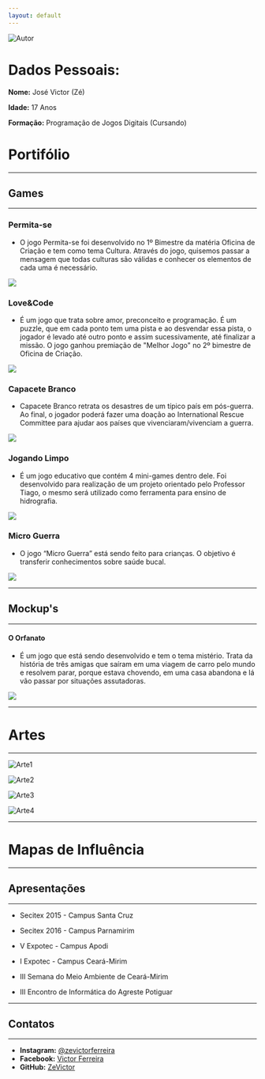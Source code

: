 ```yaml
---
layout: default
---
```




![Autor](Eu3.png)

# Dados Pessoais:

**Nome:** José Victor (Zé)

**Idade:** 17 Anos

**Formação:** Programação de Jogos Digitais (Cursando)

# Portifólio

* * *

## Games

* * *

### Permita-se

* O jogo Permita-se foi desenvolvido no 1º Bimestre da matéria Oficina de Criação e tem como tema Cultura. Através do jogo, quisemos passar a mensagem que todas culturas são válidas e conhecer os elementos de cada uma é necessário. 

[![](J1.PNG)](https://zevictor.github.io/Permita-se/)

### Love&Code

* É um jogo que trata sobre amor, preconceito e programação. É um puzzle, que em cada ponto tem uma pista e ao desvendar essa pista, o jogador é levado até outro ponto e assim sucessivamente, até finalizar a missão. O jogo ganhou premiação de "Melhor Jogo" no 2º bimestre de Oficina de  Criação.

[![](J2.PNG)](https://zevictor.github.io/Love&Code/)

### Capacete Branco

* Capacete Branco retrata os desastres de um típico país em pós-guerra. Ao final, o jogador poderá fazer uma doação ao International Rescue Committee para ajudar aos países que vivenciaram/vivenciam a guerra.

[![](J3.PNG)](https://zevictor.github.io/CapWhite/)

### Jogando Limpo

* É um jogo educativo que contém 4 mini-games dentro dele. Foi desenvolvido para realização de um projeto orientado pelo Professor Tiago, o mesmo será utilizado como ferramenta para ensino de hidrografia.

[![](J4.PNG)](https://zevictor.github.io/ProjetoJogo/)

### Micro Guerra

* O jogo “Micro Guerra” está sendo feito para crianças. O objetivo é transferir conhecimentos sobre saúde bucal.

[![](J5.PNG)](https://zevictor.github.io/MicroGuerra/)

* * *

## Mockup's

* * *

#### O Orfanato

* É um jogo que está sendo desenvolvido e tem o tema mistério. Trata da história de três amigas que saíram em uma viagem de carro pelo mundo e resolvem parar, porque estava chovendo, em uma casa abandona e lá vão passar por situações assutadoras.

[![](Mock.PNG)](https://zevictor.github.io/Mockup/)

* * *

# Artes

* * *

![Arte1](Arte1.PNG)

![Arte2](Arte2.PNG)

![Arte3](Arte3.PNG)

![Arte4](Arte4.PNG)

* * *

# Mapas de Influência

* * *

## Apresentações

* * *

* Secitex 2015 - Campus Santa Cruz

* Secitex 2016 - Campus Parnamirim

* V Expotec - Campus Apodi

* I Expotec - Campus Ceará-Mirim

* III Semana do Meio Ambiente de Ceará-Mirim

* III Encontro de Informática do Agreste Potiguar

* * *

## Contatos

* * * 

* **Instagram:** [@zevictorferreira](https://www.instagram.com/zevictorferreira/?hl=pt-br)
* **Facebook:** [Victor Ferreira](https://www.facebook.com/victor.gatopb)
* **GitHub:**  [ZeVictor](https://github.com/ZeVictor)

